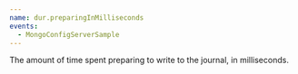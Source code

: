```yaml
---
name: dur.preparingInMilliseconds
events:
  - MongoConfigServerSample
---
```


The amount of time spent preparing to write to the journal, in milliseconds.